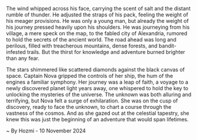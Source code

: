 
The wind whipped across his face, carrying the scent of salt and the distant rumble of thunder. He adjusted the straps of his pack, feeling the weight of his meager provisions. He was only a young man, but already the weight of his journey pressed heavily upon his shoulders. He was journeying from his village, a mere speck on the map, to the fabled city of Alexandria, rumored to hold the secrets of the ancient world. The road ahead was long and perilous, filled with treacherous mountains, dense forests, and bandit-infested trails. But the thirst for knowledge and adventure burned brighter than any fear.

The stars shimmered like scattered diamonds against the black canvas of space. Captain Nova gripped the controls of her ship, the hum of the engines a familiar symphony. Her journey was a leap of faith, a voyage to a newly discovered planet light years away, one whispered to hold the key to unlocking the mysteries of the universe. The unknown was both alluring and terrifying, but Nova felt a surge of exhilaration. She was on the cusp of discovery, ready to face the unknown, to chart a course through the vastness of the cosmos. And as she gazed out at the celestial tapestry, she knew this was just the beginning of an adventure that would span lifetimes. 

~ By Hozmi - 10 November 2024
